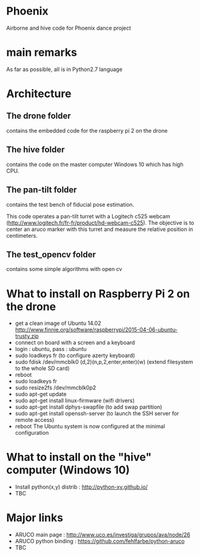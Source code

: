 # Phoenix
Airborne and hive code for Phoenix dance project

# main remarks
As far as possible, all is in Python2.7 language

# Architecture
## The drone folder
contains the embedded code for the raspberry pi 2 on the drone

## The hive folder
contains the code on the master computer Windows 10 which has high CPU.

## The pan-tilt folder
contains the test bench of fiducial pose estimation.

This code operates a pan-tilt turret with a Logitech c525 webcam (http://www.logitech.fr/fr-fr/product/hd-webcam-c525). The objective is to center an aruco marker with this turret and measure the relative position in centimeters.

## The test_opencv folder
contains some simple algorithms with open cv

# What to install on Raspberry Pi 2 on the drone
- get a clean image of Ubuntu 14.02 http://www.finnie.org/software/raspberrypi/2015-04-06-ubuntu-trusty.zip
- connect on board with a screen and a keyboard
- login : ubuntu, pass : ubuntu
- sudo loadkeys fr (to configure azerty keyboard)
- sudo fdisk /dev/mmcblk0 (d,2)(n,p,2,enter,enter)(w) (extend filesystem to the whole SD card)
- reboot
- sudo loadkeys fr
- sudo resize2fs /dev/mmcblk0p2
- sudo apt-get update
- sudo apt-get install linux-firmware (wifi drivers)
- sudo apt-get install dphys-swapfile (to add swap partition)
- sudo apt-get install openssh-server (to launch the SSH server for remote access)
- reboot
The Ubuntu system is now configured at the minimal configuration


# What to install on the "hive" computer (Windows 10)
- Install python(x,y) distrib : http://python-xy.github.io/
- TBC

# Major links
- ARUCO main page : http://www.uco.es/investiga/grupos/ava/node/26
- ARUCO python binding : https://github.com/fehlfarbe/python-aruco
- TBC
